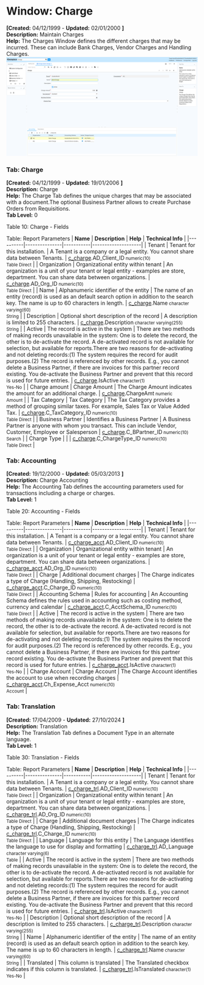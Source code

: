 # Window: Charge

**[Created:** 04/12/1999 - **Updated:** 02/01/2000 **]**  
**Description:** Maintain Charges  
**Help:** The Charges Window defines the different charges that may be incurred.  These can include Bank Charges, Vendor Charges and Handling Charges.  
![](/img/docs/manual/Charge-Window_iDempiere_v12.0.0.png)

### Tab: Charge

**[Created:** 04/12/1999 - **Updated:** 19/01/2006 **]**   
**Description:** Charge  
**Help:** The Charge Tab defines the unique charges that may be associated with a document.The optional Business Partner allows to create Purchase Orders from Requisitions.  
**Tab Level:** 0

Table 10: Charge - Fields 

Table: Report Parameters
| **Name** | **Description** | **Help** | **Technical Info** |
|----------|---------------|-----------|--------------------|
| Tenant | Tenant for this installation. | A Tenant is a company or a legal entity. You cannot share data between Tenants. | [c_charge](https://idempiere-schemaspy.muriloht.com/adempiere/tables/c_charge.html).AD_Client_ID<small> numeric(10) <br/> Table Direct</small> | 
| Organization | Organizational entity within tenant | An organization is a unit of your tenant or legal entity - examples are store, department. You can share data between organizations. | [c_charge](https://idempiere-schemaspy.muriloht.com/adempiere/tables/c_charge.html).AD_Org_ID<small> numeric(10) <br/> Table Direct</small> | 
| Name | Alphanumeric identifier of the entity | The name of an entity (record) is used as an default search option in addition to the search key. The name is up to 60 characters in length. | [c_charge](https://idempiere-schemaspy.muriloht.com/adempiere/tables/c_charge.html).Name<small> character varying(60) <br/> String</small> | 
| Description | Optional short description of the record | A description is limited to 255 characters. | [c_charge](https://idempiere-schemaspy.muriloht.com/adempiere/tables/c_charge.html).Description<small> character varying(255) <br/> String</small> | 
| Active | The record is active in the system | There are two methods of making records unavailable in the system: One is to delete the record, the other is to de-activate the record. A de-activated record is not available for selection, but available for reports.There are two reasons for de-activating and not deleting records:(1) The system requires the record for audit purposes.(2) The record is referenced by other records. E.g., you cannot delete a Business Partner, if there are invoices for this partner record existing. You de-activate the Business Partner and prevent that this record is used for future entries. | [c_charge](https://idempiere-schemaspy.muriloht.com/adempiere/tables/c_charge.html).IsActive<small> character(1) <br/> Yes-No</small> | 
| Charge amount | Charge Amount | The Charge Amount indicates the amount for an additional charge. | [c_charge](https://idempiere-schemaspy.muriloht.com/adempiere/tables/c_charge.html).ChargeAmt<small> numeric <br/> Amount</small> | 
| Tax Category | Tax Category | The Tax Category provides a method of grouping similar taxes.  For example, Sales Tax or Value Added Tax. | [c_charge](https://idempiere-schemaspy.muriloht.com/adempiere/tables/c_charge.html).C_TaxCategory_ID<small> numeric(10) <br/> Table Direct</small> | 
| Business Partner | Identifies a Business Partner | A Business Partner is anyone with whom you transact.  This can include Vendor, Customer, Employee or Salesperson | [c_charge](https://idempiere-schemaspy.muriloht.com/adempiere/tables/c_charge.html).C_BPartner_ID<small> numeric(10) <br/> Search</small> | 
| Charge Type |  |  | [c_charge](https://idempiere-schemaspy.muriloht.com/adempiere/tables/c_charge.html).C_ChargeType_ID<small> numeric(10) <br/> Table Direct</small> | 


### Tab: Accounting

**[Created:** 19/12/2000 - **Updated:** 05/03/2013 **]**   
**Description:** Charge Accounting  
**Help:** The Accounting Tab defines the accounting parameters used for transactions including a charge or charges.  
**Tab Level:** 1

Table 20: Accounting - Fields 

Table: Report Parameters
| **Name** | **Description** | **Help** | **Technical Info** |
|----------|---------------|-----------|--------------------|
| Tenant | Tenant for this installation. | A Tenant is a company or a legal entity. You cannot share data between Tenants. | [c_charge_acct](https://idempiere-schemaspy.muriloht.com/adempiere/tables/c_charge_acct.html).AD_Client_ID<small> numeric(10) <br/> Table Direct</small> | 
| Organization | Organizational entity within tenant | An organization is a unit of your tenant or legal entity - examples are store, department. You can share data between organizations. | [c_charge_acct](https://idempiere-schemaspy.muriloht.com/adempiere/tables/c_charge_acct.html).AD_Org_ID<small> numeric(10) <br/> Table Direct</small> | 
| Charge | Additional document charges | The Charge indicates a type of Charge (Handling, Shipping, Restocking) | [c_charge_acct](https://idempiere-schemaspy.muriloht.com/adempiere/tables/c_charge_acct.html).C_Charge_ID<small> numeric(10) <br/> Table Direct</small> | 
| Accounting Schema | Rules for accounting | An Accounting Schema defines the rules used in accounting such as costing method, currency and calendar | [c_charge_acct](https://idempiere-schemaspy.muriloht.com/adempiere/tables/c_charge_acct.html).C_AcctSchema_ID<small> numeric(10) <br/> Table Direct</small> | 
| Active | The record is active in the system | There are two methods of making records unavailable in the system: One is to delete the record, the other is to de-activate the record. A de-activated record is not available for selection, but available for reports.There are two reasons for de-activating and not deleting records:(1) The system requires the record for audit purposes.(2) The record is referenced by other records. E.g., you cannot delete a Business Partner, if there are invoices for this partner record existing. You de-activate the Business Partner and prevent that this record is used for future entries. | [c_charge_acct](https://idempiere-schemaspy.muriloht.com/adempiere/tables/c_charge_acct.html).IsActive<small> character(1) <br/> Yes-No</small> | 
| Charge Account | Charge Account | The Charge Account identifies the account to use when recording charges | [c_charge_acct](https://idempiere-schemaspy.muriloht.com/adempiere/tables/c_charge_acct.html).Ch_Expense_Acct<small> numeric(10) <br/> Account</small> | 


### Tab: Translation

**[Created:** 17/04/2009 - **Updated:** 27/10/2024 **]**   
**Description:** Translation  
**Help:** The Translation Tab defines a Document Type in an alternate language.  
**Tab Level:** 1

Table 30: Translation - Fields 

Table: Report Parameters
| **Name** | **Description** | **Help** | **Technical Info** |
|----------|---------------|-----------|--------------------|
| Tenant | Tenant for this installation. | A Tenant is a company or a legal entity. You cannot share data between Tenants. | [c_charge_trl](https://idempiere-schemaspy.muriloht.com/adempiere/tables/c_charge_trl.html).AD_Client_ID<small> numeric(10) <br/> Table Direct</small> | 
| Organization | Organizational entity within tenant | An organization is a unit of your tenant or legal entity - examples are store, department. You can share data between organizations. | [c_charge_trl](https://idempiere-schemaspy.muriloht.com/adempiere/tables/c_charge_trl.html).AD_Org_ID<small> numeric(10) <br/> Table Direct</small> | 
| Charge | Additional document charges | The Charge indicates a type of Charge (Handling, Shipping, Restocking) | [c_charge_trl](https://idempiere-schemaspy.muriloht.com/adempiere/tables/c_charge_trl.html).C_Charge_ID<small> numeric(10) <br/> Table Direct</small> | 
| Language | Language for this entity | The Language identifies the language to use for display and formatting | [c_charge_trl](https://idempiere-schemaspy.muriloht.com/adempiere/tables/c_charge_trl.html).AD_Language<small> character varying(6) <br/> Table</small> | 
| Active | The record is active in the system | There are two methods of making records unavailable in the system: One is to delete the record, the other is to de-activate the record. A de-activated record is not available for selection, but available for reports.There are two reasons for de-activating and not deleting records:(1) The system requires the record for audit purposes.(2) The record is referenced by other records. E.g., you cannot delete a Business Partner, if there are invoices for this partner record existing. You de-activate the Business Partner and prevent that this record is used for future entries. | [c_charge_trl](https://idempiere-schemaspy.muriloht.com/adempiere/tables/c_charge_trl.html).IsActive<small> character(1) <br/> Yes-No</small> | 
| Description | Optional short description of the record | A description is limited to 255 characters. | [c_charge_trl](https://idempiere-schemaspy.muriloht.com/adempiere/tables/c_charge_trl.html).Description<small> character varying(255) <br/> String</small> | 
| Name | Alphanumeric identifier of the entity | The name of an entity (record) is used as an default search option in addition to the search key. The name is up to 60 characters in length. | [c_charge_trl](https://idempiere-schemaspy.muriloht.com/adempiere/tables/c_charge_trl.html).Name<small> character varying(60) <br/> String</small> | 
| Translated | This column is translated | The Translated checkbox indicates if this column is translated. | [c_charge_trl](https://idempiere-schemaspy.muriloht.com/adempiere/tables/c_charge_trl.html).IsTranslated<small> character(1) <br/> Yes-No</small> | 



